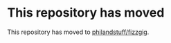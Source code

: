 # This repository has moved

This repository has moved to [philandstuff/fizzgig](https://github.com/philandstuff/fizzgig).
